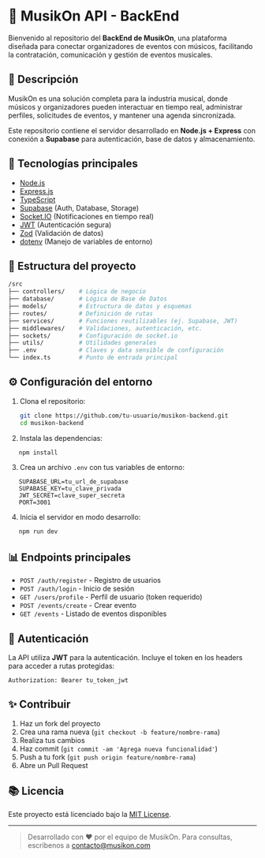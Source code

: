# 🎵 MusikOn API - BackEnd

Bienvenido al repositorio del **BackEnd de MusikOn**, una plataforma diseñada para conectar organizadores de eventos con músicos, facilitando la contratación, comunicación y gestión de eventos musicales.

## 🚀 Descripción

MusikOn es una solución completa para la industria musical, donde músicos y organizadores pueden interactuar en tiempo real, administrar perfiles, solicitudes de eventos, y mantener una agenda sincronizada.

Este repositorio contiene el servidor desarrollado en **Node.js + Express** con conexión a **Supabase** para autenticación, base de datos y almacenamiento.

## 🧰 Tecnologías principales

* [Node.js](https://nodejs.org/)
* [Express.js](https://expressjs.com/)
* [TypeScript](https://www.typescriptlang.org/)
* [Supabase](https://supabase.com/) (Auth, Database, Storage)
* [Socket.IO](https://socket.io/) (Notificaciones en tiempo real)
* [JWT](https://jwt.io/) (Autenticación segura)
* [Zod](https://zod.dev/) (Validación de datos)
* [dotenv](https://github.com/motdotla/dotenv) (Manejo de variables de entorno)

## 📁 Estructura del proyecto

```bash
/src
├── controllers/    # Lógica de negocio
├── database/       # Lógica de Base de Datos
├── models/         # Estructura de datos y esquemas
├── routes/         # Definición de rutas
├── services/       # Funciones reutilizables (ej. Supabase, JWT)
├── middlewares/    # Validaciones, autenticación, etc.
├── sockets/        # Configuración de socket.io
├── utils/          # Utilidades generales
├── .env            # Claves y data sensible de configuración
└── index.ts        # Punto de entrada principal
```

## ⚙️ Configuración del entorno

1. Clona el repositorio:

   ```bash
   git clone https://github.com/tu-usuario/musikon-backend.git
   cd musikon-backend
   ```

2. Instala las dependencias:

```bash
   npm install
```

3. Crea un archivo `.env` con tus variables de entorno:

```env
   SUPABASE_URL=tu_url_de_supabase
   SUPABASE_KEY=tu_clave_privada
   JWT_SECRET=clave_super_secreta
   PORT=3001
```

4. Inicia el servidor en modo desarrollo:

```bash
   npm run dev
```

## 📊 Endpoints principales

* `POST /auth/register` - Registro de usuarios
* `POST /auth/login` - Inicio de sesión
* `GET /users/profile` - Perfil de usuario (token requerido)
* `POST /events/create` - Crear evento
* `GET /events` - Listado de eventos disponibles

## 🚧 Autenticación

La API utiliza **JWT** para la autenticación. Incluye el token en los headers para acceder a rutas protegidas:

```http
Authorization: Bearer tu_token_jwt
```

## ✨ Contribuir

1. Haz un fork del proyecto
2. Crea una rama nueva (`git checkout -b feature/nombre-rama`)
3. Realiza tus cambios
4. Haz commit (`git commit -am 'Agrega nueva funcionalidad'`)
5. Push a tu fork (`git push origin feature/nombre-rama`)
6. Abre un Pull Request

## 📚 Licencia

Este proyecto está licenciado bajo la [MIT License](LICENSE).

---

> Desarrollado con ❤️ por el equipo de MusikOn. Para consultas, escríbenos a [contacto@musikon.com](mailto:contacto@musikon.com)
